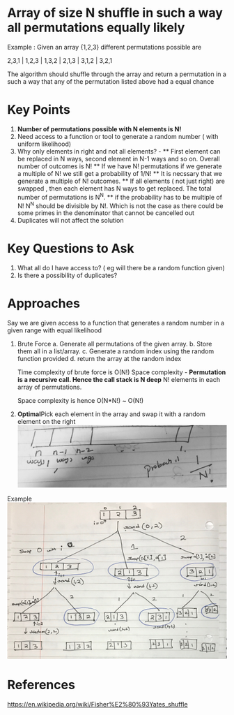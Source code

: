 Array of size N shuffle in such a way all permutations equally likely
===========================================================================
Example : Given an array {1,2,3} different permutations possible are 

2,3,1 | 1,2,3 | 1,3,2 | 2,1,3 | 3,1,2 | 3,2,1

The algorithm should shuffle through the array and return a permutation in a such a way that any of the permutation listed above had a equal chance


Key Points
====================

1. <b>Number of permutations possible with N elements is N!</b>
2. Need access to a function or tool to generate a random number ( with uniform likelihood)
3. Why only elements in right and not all elements? - 
 ** First element can be replaced in N ways, second element in N-1 ways and so on. Overall number of outcomes is N!
 ** If we have N! permutations if we generate a multiple of N! we still get a probability of 1/N!
 ** It is necssary that we generate a multiple of N! outcomes.
 ** If all elements ( not just right) are swapped , then each element has N ways to get replaced.  The total number of permutations is N<sup>N</sup>. 
 ** if the probability has to be multiple of N! N<sup>N</sup> should be divisible by N!. Which is not the case as there could be some primes in the denominator that cannot be cancelled out
4. Duplicates will not affect the solution



Key Questions to Ask
====================
1. What all do I have access to? ( eg will there be a random function given)
2. Is there a possibility of duplicates?

Approaches
====================
Say we are given access to a function that generates a random number in a given range with equal likelihood

1. Brute Force
	a. Generate all permutations of the given array. 
	b. Store them all in a list/array.
	c. Generate a random index using the random function provided
	d. return the array at the random index
	
	Time complexity of brute force is O(N!)
	Space complexity -
	<b>Permutation is a recursive call. Hence the call stack is N deep</b>
	N! elements in each array of permutations. 
	
	Space complexity is hence O(N*N!) ~ O(N!)

2. <b>Optimal</b>Pick each element in the array and swap it with a random element on the right
![PickRandomElement.JPG](PickRandomElement.JPG )

Example 
![PickRandomElementExample.JPG](PickRandomElementExample.JPG)


References
====================

https://en.wikipedia.org/wiki/Fisher%E2%80%93Yates_shuffle
